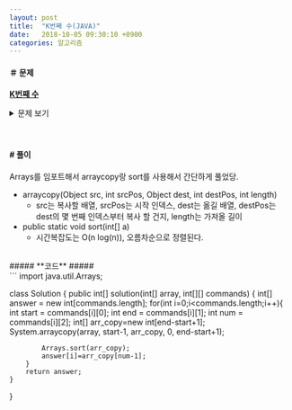 ```yaml
---
layout: post
title:  "K번째 수(JAVA)"
date:   2018-10-05 09:30:10 +0900
categories: 알고리즘
---
```

#### ＃ 문제 ####
[**K번째 수**](https://programmers.co.kr/learn/courses/30/lessons/42748?)
<details><summary >문제 보기</summary>
<div style="font-size:0.7em;">
<div class="markdown solarized-dark"><p>배열 array의 i번째 숫자부터 j번째 숫자까지 자르고 정렬했을 때, k번째에 있는 수를 구하려 합니다.</p>

<p>예를 들어 array가 [1, 5, 2, 6, 3, 7, 4], i = 2, j = 5, k = 3이라면</p>

<ol>
<li>array의 2번째부터 5번째까지 자르면 [5, 2, 6, 3]입니다.</li>
<li>1에서 나온 배열을 정렬하면 [2, 3, 5, 6]입니다.</li>
<li>2에서 나온 배열의 3번째 숫자는 5입니다.</li>
</ol>

<p>배열 array, [i, j, k]를 원소로 가진 2차원 배열 commands가 매개변수로 주어질 때, commands의 모든 원소에 대해 앞서 설명한 연산을 적용했을 때 나온 결과를 배열에 담아 return 하도록 solution 함수를 작성해주세요.</p>

<h5>제한사항</h5>

<ul>
<li>array의 길이는 1 이상 100 이하입니다.</li>
<li>array의 각 원소는 1 이상 100 이하입니다.</li>
<li>commands의 길이는 1 이상 50 이하입니다.</li>
<li>commands의 각 원소는 길이가 3입니다.</li>
</ul>

<h5>입출력 예</h5>
<table class="table">
      <thead><tr>
<th>array</th>
<th>commands</th>
<th>return</th>
</tr>
</thead>
      <tbody><tr>
<td>[1, 5, 2, 6, 3, 7, 4]</td>
<td>[[2, 5, 3], [4, 4, 1], [1, 7, 3]]</td>
<td>[5, 6, 3]</td>
</tr>
</tbody>
    </table>
<h5>입출력 예 설명</h5>

<p>[1, 5, 2, 6, 3, 7, 4]를 2번째부터 5번째까지 자른 후 정렬합니다. [2, 3, 5, 6]의 세 번째 숫자는 5입니다.<br>
[1, 5, 2, 6, 3, 7, 4]를 4번째부터 4번째까지 자른 후 정렬합니다. [6]의 첫 번째 숫자는 6입니다.<br>
[1, 5, 2, 6, 3, 7, 4]를 1번째부터 7번째까지 자릅니다. [1, 2, 3, 4, 5, 6, 7]의 세 번째 숫자는 3입니다.</p>

</div>
</div>
</details>

<br>
<br>

#### # 풀이
Arrays를 임포트해서 arraycopy랑 sort를 사용해서 간단하게 풀었당.<br>
- arraycopy(Object src, int srcPos, Object dest, int destPos, int length)
    - src는 복사할 배열, srcPos는 시작 인덱스, dest는 옮길 배열, destPos는 dest의 몇 번째 인덱스부터 복사 할 건지, length는 가져올 길이
- public static void sort(int[] a)
    - 시간복잡도는 O(n log(n)), 오름차순으로 정렬된다.
<br>
##### **코드** #####
<br>
```
import java.util.Arrays;

class Solution {
    public int[] solution(int[] array, int[][] commands) {
        int[] answer = new int[commands.length];
        for(int i=0;i<commands.length;i++){
        	int start = commands[i][0];
        	int end = commands[i][1];
        	int num = commands[i][2];
        	int[] arr_copy=new int[end-start+1];
        	System.arraycopy(array, start-1, arr_copy, 0, end-start+1);

        	Arrays.sort(arr_copy);
        	answer[i]=arr_copy[num-1];
        }
        return answer;
    }
}

```
